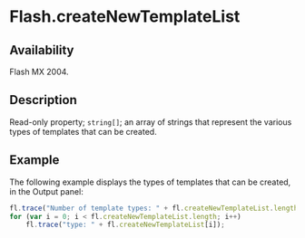 # Flash.createNewTemplateList

## Availability

Flash MX 2004.

## Description

Read-only property; `string[]`; an array of strings that represent the various types of templates that can be created.

## Example

The following example displays the types of templates that can be created, in the Output panel:

```javascript
fl.trace("Number of template types: " + fl.createNewTemplateList.length);
for (var i = 0; i < fl.createNewTemplateList.length; i++)
    fl.trace("type: " + fl.createNewTemplateList[i]);
```
